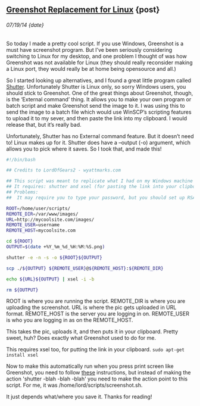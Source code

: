 ## [Greenshot Replacement for Linux](<!this_page!>) {post}
###### 07/19/14 {date}




So today I made a pretty cool script. If you use Windows, Greenshot is a must have screenshot program. But I’ve been seriously considering switching to Linux for my desktop, and one problem I thought of was how Greenshot was not available for Linux (they should really reconsider making a Linux port, they would really be at home being opensource and all.)

So I started looking up alternatives, and I found a great little program called [Shutter](https://shutter-project.org/). Unfortunately Shutter is Linux only, so sorry Windows users, you should stick to Greenshot. One of the great things about Greenshot, though, is the ‘External command’ thing. It allows you to make your own program or batch script and make Greenshot send the image to it. I was using this to send the image to a batch file which would use WinSCP’s scripting features to upload it to my sever, and then paste the link into my clipboard. I would release that, but it’s really bad.

Unfortunately, Shutter has no External command feature. But it doesn’t need to! Linux makes up for it. Shutter does have a –output (-o) argument, which allows you to pick where it saves. So I took that, and made this!

```bash
#!/bin/bash

## Credits to LordOfGears2 - wyattmarks.com

## This script was meant to replicate what I had on my Windows machine with Greenshot. This uses shutter, a program similar to greenshot.
## It requires: shutter and xsel (for pasting the link into your clipboard on finish)
## Problems: 
##	It may require you to type your password, but you should set up RSA keys

ROOT=/home/user/scripts/
REMOTE_DIR=/var/www/images/
URL=http://mycoolsite.com/images/
REMOTE_USER=username
REMOTE_HOST=mycoolsite.com

cd ${ROOT}
OUTPUT=$(date +%Y_%m_%d_%H:%M:%S.png)

shutter -e -n -s -o ${ROOT}${OUTPUT}

scp ./${OUTPUT} ${REMOTE_USER}@${REMOTE_HOST}:${REMOTE_DIR}

echo ${URL}${OUTPUT} | xsel -i -b

rm ${OUTPUT}
```

ROOT is where you are running the script.
REMOTE_DIR is where you are uploading the screenshot.
URL is where the pic gets uploaded in URL format.
REMOTE_HOST is the server you are logging in on.
REMOTE_USER is who you are logging in as on the REMOTE_HOST.

This takes the pic, uploads it, and then puts it in your clipboard. Pretty sweet, huh? Does exactly what Greenshot used to do for me.

This requires xsel too, for putting the link in your clipboard. `sudo apt-get install xsel`

Now to make this automatically run when you press print screen like Greenshot, you need to follow [these](https://shutter-project.org/faq-help/set-shutter-as-the-default-screenshot-tool) instructions, but instead of making the action 'shutter -blah -blah -blah' you need to make the action point to this script. For me, it was /home/lord/scripts/screenshot.sh.

It just depends what/where you save it.
Thanks for reading!